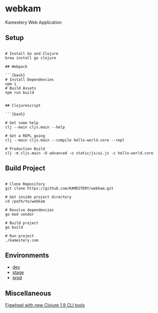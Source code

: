 # webkam
Kamestery Web Application

## Setup

```{bash}

# Install Go and Clojure
brew install go clojure

## Webpack

```{bash}
# Install Dependencies
npm i
# Build Assets
npm run build

```

```

## Clojurescript

```{bash}

# Get some help
clj --main cljs.main --help

# Get a REPL going
clj --main cljs.main --compile hello-world.core --repl

# Production Build
clj -m cljs.main -O advanced -o static/js/ui.js -c hello-world.core

```

## Build Project

```{bash}

# Clone Repository
git clone https://github.com/KAMESTERY/webkam.git

# Get inside project directory
cd /path/to/webkam

# Resolve dependencies
go mod vendor

# Build project
go build

# Run project
./kamestery.com

```

## Environments

* [dev](https://dev.kamestery.com)
* [stage](https://stage.kamestery.com)
* [prod](https://kamestery.com)


## Miscellaneous

[Figwheel with new Clojure 1.9 CLI tools](http://www.functionalbytes.nl/clojure/nodejs/figwheel/repl/clojurescript/cli/2017/12/20/tools-deps-figwheel.html)

